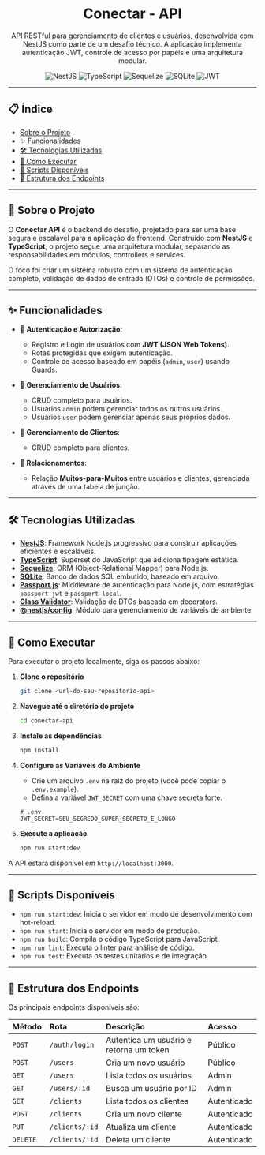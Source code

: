 <div align="center">
  <h1>Conectar - API</h1>
</div>

<p align="center">
  API RESTful para gerenciamento de clientes e usuários, desenvolvida com NestJS como parte de um desafio técnico. A aplicação implementa autenticação JWT, controle de acesso por papéis e uma arquitetura modular.
</p>

<p align="center">
  <img src="https://img.shields.io/badge/NestJS-E0234E?style=for-the-badge&logo=nestjs&logoColor=white" alt="NestJS">
  <img src="https://img.shields.io/badge/TypeScript-007ACC?style=for-the-badge&logo=typescript&logoColor=white" alt="TypeScript">
  <img src="https://img.shields.io/badge/Sequelize-52B0E7?style=for-the-badge&logo=sequelize&logoColor=white" alt="Sequelize">
  <img src="https://img.shields.io/badge/SQLite-07405E?style=for-the-badge&logo=sqlite&logoColor=white" alt="SQLite">
  <img src="https://img.shields.io/badge/JWT-000000?style=for-the-badge&logo=jsonwebtokens&logoColor=white" alt="JWT">
</p>

---

## 📋 Índice

- [Sobre o Projeto](#-sobre-o-projeto)
- [✨ Funcionalidades](#-funcionalidades)
- [🛠️ Tecnologias Utilizadas](#-tecnologias-utilizadas)
- [🚀 Como Executar](#-como-executar)
- [📜 Scripts Disponíveis](#-scripts-disponíveis)
- [📍 Estrutura dos Endpoints](#-estrutura-dos-endpoints)

---

## 📖 Sobre o Projeto

O **Conectar API** é o backend do desafio, projetado para ser uma base segura e escalável para a aplicação de frontend. Construído com **NestJS** e **TypeScript**, o projeto segue uma arquitetura modular, separando as responsabilidades em módulos, controllers e services.

O foco foi criar um sistema robusto com um sistema de autenticação completo, validação de dados de entrada (DTOs) e controle de permissões.

---

## ✨ Funcionalidades

-   🔐 **Autenticação e Autorização**:
    -   Registro e Login de usuários com **JWT (JSON Web Tokens)**.
    -   Rotas protegidas que exigem autenticação.
    -   Controle de acesso baseado em papéis (`admin`, `user`) usando Guards.

-   👤 **Gerenciamento de Usuários**:
    -   CRUD completo para usuários.
    -   Usuários `admin` podem gerenciar todos os outros usuários.
    -   Usuários `user` podem gerenciar apenas seus próprios dados.

-   👥 **Gerenciamento de Clientes**:
    -   CRUD completo para clientes.

-   🔗 **Relacionamentos**:
    -   Relação **Muitos-para-Muitos** entre usuários e clientes, gerenciada através de uma tabela de junção.

---

## 🛠️ Tecnologias Utilizadas

-   **[NestJS](https://nestjs.com/)**: Framework Node.js progressivo para construir aplicações eficientes e escaláveis.
-   **[TypeScript](https://www.typescriptlang.org/)**: Superset do JavaScript que adiciona tipagem estática.
-   **[Sequelize](https://sequelize.org/)**: ORM (Object-Relational Mapper) para Node.js.
-   **[SQLite](https://www.sqlite.org/index.html)**: Banco de dados SQL embutido, baseado em arquivo.
-   **[Passport.js](http://www.passportjs.org/)**: Middleware de autenticação para Node.js, com estratégias `passport-jwt` e `passport-local`.
-   **[Class Validator](https://github.com/typestack/class-validator)**: Validação de DTOs baseada em decorators.
-   **[@nestjs/config](https://docs.nestjs.com/techniques/configuration)**: Módulo para gerenciamento de variáveis de ambiente.

---

## 🚀 Como Executar

Para executar o projeto localmente, siga os passos abaixo:

1.  **Clone o repositório**
    ```bash
    git clone <url-do-seu-repositorio-api>
    ```

2.  **Navegue até o diretório do projeto**
    ```bash
    cd conectar-api
    ```

3.  **Instale as dependências**
    ```bash
    npm install
    ```

4.  **Configure as Variáveis de Ambiente**
    -   Crie um arquivo `.env` na raiz do projeto (você pode copiar o `.env.example`).
    -   Defina a variável `JWT_SECRET` com uma chave secreta forte.
    ```env
    # .env
    JWT_SECRET=SEU_SEGREDO_SUPER_SECRETO_E_LONGO
    ```

5.  **Execute a aplicação**
    ```bash
    npm run start:dev
    ```

A API estará disponível em `http://localhost:3000`.

---

## 📜 Scripts Disponíveis

-   `npm run start:dev`: Inicia o servidor em modo de desenvolvimento com hot-reload.
-   `npm run start`: Inicia o servidor em modo de produção.
-   `npm run build`: Compila o código TypeScript para JavaScript.
-   `npm run lint`: Executa o linter para análise de código.
-   `npm run test`: Executa os testes unitários e de integração.

---

## 📍 Estrutura dos Endpoints

Os principais endpoints disponíveis são:

| Método | Rota             | Descrição                               | Acesso   |
| :----- | :--------------- | :-------------------------------------- | :------- |
| `POST` | `/auth/login`    | Autentica um usuário e retorna um token | Público  |
| `POST` | `/users`         | Cria um novo usuário                    | Público  |
| `GET` | `/users`         | Lista todos os usuários                 | Admin    |
| `GET` | `/users/:id`     | Busca um usuário por ID                 | Admin    |
| `GET` | `/clients`       | Lista todos os clientes                 | Autenticado |
| `POST` | `/clients`       | Cria um novo cliente                    | Autenticado |
| `PUT` | `/clients/:id`   | Atualiza um cliente                     | Autenticado |
| `DELETE`| `/clients/:id`   | Deleta um cliente                       | Autenticado |